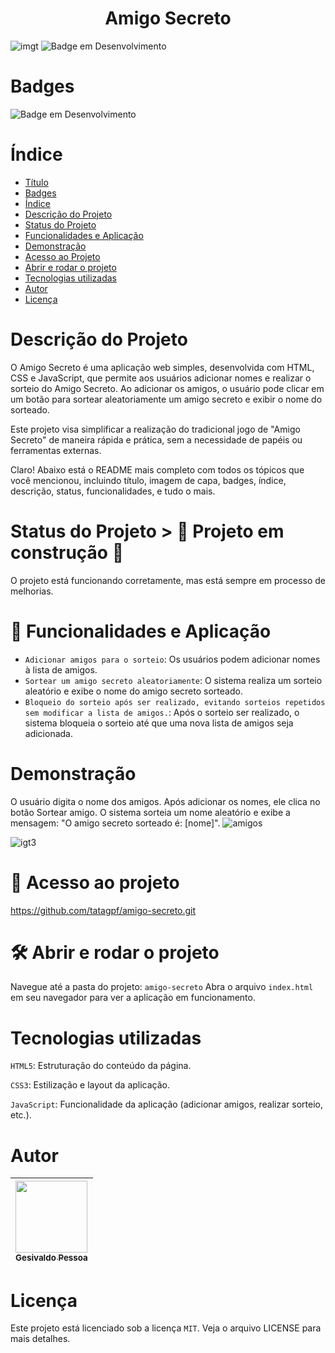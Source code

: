 

<h1 align="center">Amigo Secreto</h1>

![imgt](https://github.com/user-attachments/assets/9fb2af99-0cc9-498b-bc76-e7166a14e356)
![Badge em Desenvolvimento](http://img.shields.io/static/v1?label=STATUS&message=EM%20DESENVOLVIMENTO&color=GREEN&style=for-the-badge)
# Badges
![Badge em Desenvolvimento](http://img.shields.io/static/v1?label=STATUS&message=EM%20DESENVOLVIMENTO&color=GREEN&style=for-the-badge)

# Índice 

* [Título](#Amigo-Secreto)
* [Badges](#badges)
* [Índice](#índice)
* [Descrição do Projeto](#descrição-do-projeto)
* [Status do Projeto](#status-do-Projeto)
* [Funcionalidades e Aplicação](#funcionalidades-e-aplicação)
* [Demonstração](#Demonstração)
* [Acesso ao Projeto](#acesso-ao-projeto)
* [Abrir e rodar o projeto](#Abrir-e-rodar-o-projeto)
* [Tecnologias utilizadas](#tecnologias-utilizadas)
* [Autor](#Autor)
* [Licença](#licença)
  

# Descrição do Projeto

O Amigo Secreto é uma aplicação web simples, desenvolvida com HTML, CSS e JavaScript, que permite aos usuários adicionar nomes e realizar o sorteio do Amigo Secreto. Ao adicionar os amigos, o usuário pode clicar em um botão para sortear aleatoriamente um amigo secreto e exibir o nome do sorteado.

Este projeto visa simplificar a realização do tradicional jogo de "Amigo Secreto" de maneira rápida e prática, sem a necessidade de papéis ou ferramentas externas.
  
Claro! Abaixo está o README mais completo com todos os tópicos que você mencionou, incluindo título, imagem de capa, badges, índice, descrição, status, funcionalidades, e tudo o mais.

# Status do Projeto > :construction: Projeto em construção :construction:

O projeto está funcionando corretamente, mas está sempre em processo de melhorias.

# :hammer: Funcionalidades e Aplicação

- `Adicionar amigos para o sorteio`:  Os usuários podem adicionar nomes à lista de amigos.
- `Sortear um amigo secreto aleatoriamente`: O sistema realiza um sorteio aleatório e exibe o nome do amigo secreto sorteado.
- `Bloqueio do sorteio após ser realizado, evitando sorteios repetidos sem modificar a lista de amigos.`: Após o sorteio ser realizado, o sistema bloqueia o sorteio até que uma nova lista de amigos seja adicionada.
# Demonstração
O usuário digita o nome dos amigos.
Após adicionar os nomes, ele clica no botão Sortear amigo.
O sistema sorteia um nome aleatório e exibe a mensagem: "O amigo secreto sorteado é: [nome]".
![amigos](https://github.com/user-attachments/assets/f16daa0c-0045-422e-b050-a59daf305c5f)

![igt3](https://github.com/user-attachments/assets/a3602ffa-5798-4fa4-a112-2b643b8bd516)

# 📁 Acesso ao projeto

https://github.com/tatagpf/amigo-secreto.git

# 🛠️ Abrir e rodar o projeto

Navegue até a pasta do projeto:
 `amigo-secreto`
Abra o arquivo `index.html` em seu navegador para ver a aplicação em funcionamento.

# Tecnologias utilizadas
`HTML5`: Estruturação do conteúdo da página.

`CSS3`: Estilização e layout da aplicação.

`JavaScript`: Funcionalidade da aplicação (adicionar amigos, realizar sorteio, etc.).

# Autor
| [<img loading="lazy" src="https://github.com/user-attachments/assets/14d7aa9b-5eb4-4d96-8c97-69ac614eef1d" width=115><br><sub>Gesivaldo Pessoa</sub>](https://github.com/tatagpf) |
| :---: | 

# Licença
Este projeto está licenciado sob a licença `MIT`. Veja o arquivo LICENSE para mais detalhes.
